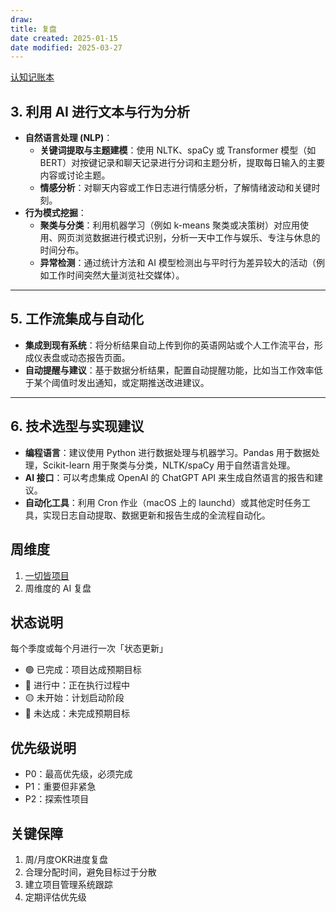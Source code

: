 ```yaml
---
draw:
title: 复盘
date created: 2025-01-15
date modified: 2025-03-27
---
```


[认知记账本](认知记账本.md)

## 3. 利用 AI 进行文本与行为分析

- **自然语言处理 (NLP)**：
    - **关键词提取与主题建模**：使用 NLTK、spaCy 或 Transformer 模型（如 BERT）对按键记录和聊天记录进行分词和主题分析，提取每日输入的主要内容或讨论主题。
    - **情感分析**：对聊天内容或工作日志进行情感分析，了解情绪波动和关键时刻。
- **行为模式挖掘**：
    - **聚类与分类**：利用机器学习（例如 k-means 聚类或决策树）对应用使用、网页浏览数据进行模式识别，分析一天中工作与娱乐、专注与休息的时间分布。
    - **异常检测**：通过统计方法和 AI 模型检测出与平时行为差异较大的活动（例如工作时间突然大量浏览社交媒体）。

---

## 5. 工作流集成与自动化

- **集成到现有系统**：将分析结果自动上传到你的英语网站或个人工作流平台，形成仪表盘或动态报告页面。
- **自动提醒与建议**：基于数据分析结果，配置自动提醒功能，比如当工作效率低于某个阈值时发出通知，或定期推送改进建议。

---

## 6. 技术选型与实现建议

- **编程语言**：建议使用 Python 进行数据处理与机器学习。Pandas 用于数据处理，Scikit-learn 用于聚类与分类，NLTK/spaCy 用于自然语言处理。
- **AI 接口**：可以考虑集成 OpenAI 的 ChatGPT API 来生成自然语言的报告和建议。
- **自动化工具**：利用 Cron 作业（macOS 上的 launchd）或其他定时任务工具，实现日志自动提取、数据更新和报告生成的全流程自动化。


 
 
 
 
 
 
 
 
 
 
 
 
 
 ## 周维度
 
 1. [一切皆项目](一切皆项目)
2. 周维度的 AI 复盘

## 状态说明

每个季度或每个月进行一次「状态更新」

- 🟢 已完成：项目达成预期目标
- 🔵 进行中：正在执行过程中
- 🟡 未开始：计划启动阶段
- 🔴 未达成：未完成预期目标

## 优先级说明

- P0：最高优先级，必须完成
- P1：重要但非紧急
- P2：探索性项目

## 关键保障

1. 周/月度OKR进度复盘
2. 合理分配时间，避免目标过于分散
3. 建立项目管理系统跟踪
4. 定期评估优先级
